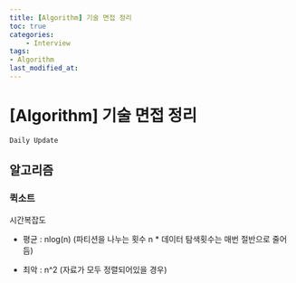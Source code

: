 ```yaml
---
title: [Algorithm] 기술 면접 정리
toc: true
categories:	
    - Interview
tags:
- Algorithm
last_modified_at: 
---
```


# [Algorithm] 기술 면접 정리

`Daily Update`

## 알고리즘

### 퀵소트

시간복잡도

- 평균 : nlog(n) (파티션을 나누는 횟수 n * 데이터 탐색횟수는 매번 절반으로 줄어듬)

- 최악 : n^2 (자료가 모두 정렬되어있을 경우)

